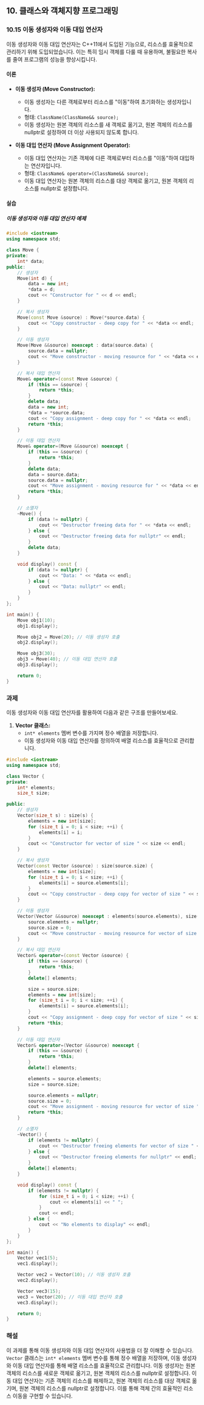 ## 10. 클래스와 객체지향 프로그래밍

### 10.15 이동 생성자와 이동 대입 연산자

이동 생성자와 이동 대입 연산자는 C++11에서 도입된 기능으로, 리소스를 효율적으로 관리하기 위해 도입되었습니다. 이는 특히 임시 객체를 다룰 때 유용하며, 불필요한 복사를 줄여 프로그램의 성능을 향상시킵니다.

#### 이론

- **이동 생성자 (Move Constructor):**
  - 이동 생성자는 다른 객체로부터 리소스를 "이동"하여 초기화하는 생성자입니다.
  - 형태: `ClassName(ClassName&& source);`
  - 이동 생성자는 원본 객체의 리소스를 새 객체로 옮기고, 원본 객체의 리소스를 nullptr로 설정하여 더 이상 사용되지 않도록 합니다.

- **이동 대입 연산자 (Move Assignment Operator):**
  - 이동 대입 연산자는 기존 객체에 다른 객체로부터 리소스를 "이동"하여 대입하는 연산자입니다.
  - 형태: `ClassName& operator=(ClassName&& source);`
  - 이동 대입 연산자는 원본 객체의 리소스를 대상 객체로 옮기고, 원본 객체의 리소스를 nullptr로 설정합니다.

#### 실습

##### 이동 생성자와 이동 대입 연산자 예제

```cpp
#include <iostream>
using namespace std;

class Move {
private:
    int* data;
public:
    // 생성자
    Move(int d) {
        data = new int;
        *data = d;
        cout << "Constructor for " << d << endl;
    }

    // 복사 생성자
    Move(const Move &source) : Move(*source.data) {
        cout << "Copy constructor - deep copy for " << *data << endl;
    }

    // 이동 생성자
    Move(Move &&source) noexcept : data(source.data) {
        source.data = nullptr;
        cout << "Move constructor - moving resource for " << *data << endl;
    }

    // 복사 대입 연산자
    Move& operator=(const Move &source) {
        if (this == &source) {
            return *this;
        }
        delete data;
        data = new int;
        *data = *source.data;
        cout << "Copy assignment - deep copy for " << *data << endl;
        return *this;
    }

    // 이동 대입 연산자
    Move& operator=(Move &&source) noexcept {
        if (this == &source) {
            return *this;
        }
        delete data;
        data = source.data;
        source.data = nullptr;
        cout << "Move assignment - moving resource for " << *data << endl;
        return *this;
    }

    // 소멸자
    ~Move() {
        if (data != nullptr) {
            cout << "Destructor freeing data for " << *data << endl;
        } else {
            cout << "Destructor freeing data for nullptr" << endl;
        }
        delete data;
    }

    void display() const {
        if (data != nullptr) {
            cout << "Data: " << *data << endl;
        } else {
            cout << "Data: nullptr" << endl;
        }
    }
};

int main() {
    Move obj1(10);
    obj1.display();

    Move obj2 = Move(20); // 이동 생성자 호출
    obj2.display();

    Move obj3(30);
    obj3 = Move(40); // 이동 대입 연산자 호출
    obj3.display();

    return 0;
}
```

### 과제

이동 생성자와 이동 대입 연산자를 활용하여 다음과 같은 구조를 만들어보세요.

1. **Vector 클래스:**
   - `int* elements` 멤버 변수를 가지며 정수 배열을 저장합니다.
   - 이동 생성자와 이동 대입 연산자를 정의하여 배열 리소스를 효율적으로 관리합니다.

```cpp
#include <iostream>
using namespace std;

class Vector {
private:
    int* elements;
    size_t size;

public:
    // 생성자
    Vector(size_t s) : size(s) {
        elements = new int[size];
        for (size_t i = 0; i < size; ++i) {
            elements[i] = i;
        }
        cout << "Constructor for vector of size " << size << endl;
    }

    // 복사 생성자
    Vector(const Vector &source) : size(source.size) {
        elements = new int[size];
        for (size_t i = 0; i < size; ++i) {
            elements[i] = source.elements[i];
        }
        cout << "Copy constructor - deep copy for vector of size " << size << endl;
    }

    // 이동 생성자
    Vector(Vector &&source) noexcept : elements(source.elements), size(source.size) {
        source.elements = nullptr;
        source.size = 0;
        cout << "Move constructor - moving resource for vector of size " << size << endl;
    }

    // 복사 대입 연산자
    Vector& operator=(const Vector &source) {
        if (this == &source) {
            return *this;
        }
        delete[] elements;

        size = source.size;
        elements = new int[size];
        for (size_t i = 0; i < size; ++i) {
            elements[i] = source.elements[i];
        }
        cout << "Copy assignment - deep copy for vector of size " << size << endl;
        return *this;
    }

    // 이동 대입 연산자
    Vector& operator=(Vector &&source) noexcept {
        if (this == &source) {
            return *this;
        }
        delete[] elements;

        elements = source.elements;
        size = source.size;

        source.elements = nullptr;
        source.size = 0;
        cout << "Move assignment - moving resource for vector of size " << size << endl;
        return *this;
    }

    // 소멸자
    ~Vector() {
        if (elements != nullptr) {
            cout << "Destructor freeing elements for vector of size " << size << endl;
        } else {
            cout << "Destructor freeing elements for nullptr" << endl;
        }
        delete[] elements;
    }

    void display() const {
        if (elements != nullptr) {
            for (size_t i = 0; i < size; ++i) {
                cout << elements[i] << " ";
            }
            cout << endl;
        } else {
            cout << "No elements to display" << endl;
        }
    }
};

int main() {
    Vector vec1(5);
    vec1.display();

    Vector vec2 = Vector(10); // 이동 생성자 호출
    vec2.display();

    Vector vec3(15);
    vec3 = Vector(20); // 이동 대입 연산자 호출
    vec3.display();

    return 0;
}
```

### 해설

이 과제를 통해 이동 생성자와 이동 대입 연산자의 사용법을 더 잘 이해할 수 있습니다. `Vector` 클래스는 `int* elements` 멤버 변수를 통해 정수 배열을 저장하며, 이동 생성자와 이동 대입 연산자를 통해 배열 리소스를 효율적으로 관리합니다. 이동 생성자는 원본 객체의 리소스를 새로운 객체로 옮기고, 원본 객체의 리소스를 nullptr로 설정합니다. 이동 대입 연산자는 기존 객체의 리소스를 해제하고, 원본 객체의 리소스를 대상 객체로 옮기며, 원본 객체의 리소스를 nullptr로 설정합니다. 이를 통해 객체 간의 효율적인 리소스 이동을 구현할 수 있습니다.
